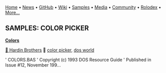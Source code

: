 [Home](https://qb64.com) • [News](../news.md) • [GitHub](../github.md) • [Wiki](../wiki.md) • [Samples](../samples.md) • [Media](../media.md) • [Community](../community.md) • [Rolodex](../rolodex.md) • [More...](../more.md)

## SAMPLES: COLOR PICKER

**[Colors](colors/index.md)**

[🐝 Hardin Brothers](hardin-brothers.md) 🔗 [color picker](color-picker.md), [dos world](dos-world.md)

'   COLORS.BAS '   Copyright (c) 1993 DOS Resource Guide '   Published in Issue #12, November 199...
